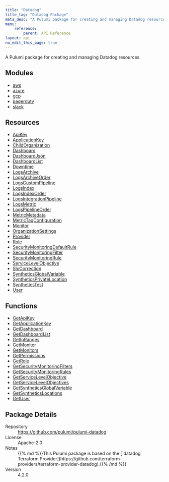 ```yaml
---
title: "Datadog"
title_tag: "Datadog Package"
meta_desc: "A Pulumi package for creating and managing Datadog resources."
menu:
    reference:
        parent: API Reference
layout: api
no_edit_this_page: true
---
```


<!-- WARNING: this file was generated by Pulumi Docs Generator. -->
<!-- Do not edit by hand unless you're certain you know what you are doing! -->

A Pulumi package for creating and managing Datadog resources.

<h2 id="modules">Modules</h2>
<ul class="api">
    <li><a href="aws/" title="aws"><span class="api-symbol api-symbol--module"></span>aws</a></li>
    <li><a href="azure/" title="azure"><span class="api-symbol api-symbol--module"></span>azure</a></li>
    <li><a href="gcp/" title="gcp"><span class="api-symbol api-symbol--module"></span>gcp</a></li>
    <li><a href="pagerduty/" title="pagerduty"><span class="api-symbol api-symbol--module"></span>pagerduty</a></li>
    <li><a href="slack/" title="slack"><span class="api-symbol api-symbol--module"></span>slack</a></li>
</ul>

<h2 id="resources">Resources</h2>
<ul class="api">
    <li><a href="apikey" title="ApiKey"><span class="api-symbol api-symbol--resource"></span>ApiKey</a></li>
    <li><a href="applicationkey" title="ApplicationKey"><span class="api-symbol api-symbol--resource"></span>ApplicationKey</a></li>
    <li><a href="childorganization" title="ChildOrganization"><span class="api-symbol api-symbol--resource"></span>ChildOrganization</a></li>
    <li><a href="dashboard" title="Dashboard"><span class="api-symbol api-symbol--resource"></span>Dashboard</a></li>
    <li><a href="dashboardjson" title="DashboardJson"><span class="api-symbol api-symbol--resource"></span>DashboardJson</a></li>
    <li><a href="dashboardlist" title="DashboardList"><span class="api-symbol api-symbol--resource"></span>DashboardList</a></li>
    <li><a href="downtime" title="Downtime"><span class="api-symbol api-symbol--resource"></span>Downtime</a></li>
    <li><a href="logsarchive" title="LogsArchive"><span class="api-symbol api-symbol--resource"></span>LogsArchive</a></li>
    <li><a href="logsarchiveorder" title="LogsArchiveOrder"><span class="api-symbol api-symbol--resource"></span>LogsArchiveOrder</a></li>
    <li><a href="logscustompipeline" title="LogsCustomPipeline"><span class="api-symbol api-symbol--resource"></span>LogsCustomPipeline</a></li>
    <li><a href="logsindex" title="LogsIndex"><span class="api-symbol api-symbol--resource"></span>LogsIndex</a></li>
    <li><a href="logsindexorder" title="LogsIndexOrder"><span class="api-symbol api-symbol--resource"></span>LogsIndexOrder</a></li>
    <li><a href="logsintegrationpipeline" title="LogsIntegrationPipeline"><span class="api-symbol api-symbol--resource"></span>LogsIntegrationPipeline</a></li>
    <li><a href="logsmetric" title="LogsMetric"><span class="api-symbol api-symbol--resource"></span>LogsMetric</a></li>
    <li><a href="logspipelineorder" title="LogsPipelineOrder"><span class="api-symbol api-symbol--resource"></span>LogsPipelineOrder</a></li>
    <li><a href="metricmetadata" title="MetricMetadata"><span class="api-symbol api-symbol--resource"></span>MetricMetadata</a></li>
    <li><a href="metrictagconfiguration" title="MetricTagConfiguration"><span class="api-symbol api-symbol--resource"></span>MetricTagConfiguration</a></li>
    <li><a href="monitor" title="Monitor"><span class="api-symbol api-symbol--resource"></span>Monitor</a></li>
    <li><a href="organizationsettings" title="OrganizationSettings"><span class="api-symbol api-symbol--resource"></span>OrganizationSettings</a></li>
    <li><a href="provider" title="Provider"><span class="api-symbol api-symbol--resource"></span>Provider</a></li>
    <li><a href="role" title="Role"><span class="api-symbol api-symbol--resource"></span>Role</a></li>
    <li><a href="securitymonitoringdefaultrule" title="SecurityMonitoringDefaultRule"><span class="api-symbol api-symbol--resource"></span>SecurityMonitoringDefaultRule</a></li>
    <li><a href="securitymonitoringfilter" title="SecurityMonitoringFilter"><span class="api-symbol api-symbol--resource"></span>SecurityMonitoringFilter</a></li>
    <li><a href="securitymonitoringrule" title="SecurityMonitoringRule"><span class="api-symbol api-symbol--resource"></span>SecurityMonitoringRule</a></li>
    <li><a href="servicelevelobjective" title="ServiceLevelObjective"><span class="api-symbol api-symbol--resource"></span>ServiceLevelObjective</a></li>
    <li><a href="slocorrection" title="SloCorrection"><span class="api-symbol api-symbol--resource"></span>SloCorrection</a></li>
    <li><a href="syntheticsglobalvariable" title="SyntheticsGlobalVariable"><span class="api-symbol api-symbol--resource"></span>SyntheticsGlobalVariable</a></li>
    <li><a href="syntheticsprivatelocation" title="SyntheticsPrivateLocation"><span class="api-symbol api-symbol--resource"></span>SyntheticsPrivateLocation</a></li>
    <li><a href="syntheticstest" title="SyntheticsTest"><span class="api-symbol api-symbol--resource"></span>SyntheticsTest</a></li>
    <li><a href="user" title="User"><span class="api-symbol api-symbol--resource"></span>User</a></li>
</ul>

<h2 id="functions">Functions</h2>
<ul class="api">
    <li><a href="getapikey" title="GetApiKey"><span class="api-symbol api-symbol--function"></span>GetApiKey</a></li>
    <li><a href="getapplicationkey" title="GetApplicationKey"><span class="api-symbol api-symbol--function"></span>GetApplicationKey</a></li>
    <li><a href="getdashboard" title="GetDashboard"><span class="api-symbol api-symbol--function"></span>GetDashboard</a></li>
    <li><a href="getdashboardlist" title="GetDashboardList"><span class="api-symbol api-symbol--function"></span>GetDashboardList</a></li>
    <li><a href="getipranges" title="GetIpRanges"><span class="api-symbol api-symbol--function"></span>GetIpRanges</a></li>
    <li><a href="getmonitor" title="GetMonitor"><span class="api-symbol api-symbol--function"></span>GetMonitor</a></li>
    <li><a href="getmonitors" title="GetMonitors"><span class="api-symbol api-symbol--function"></span>GetMonitors</a></li>
    <li><a href="getpermissions" title="GetPermissions"><span class="api-symbol api-symbol--function"></span>GetPermissions</a></li>
    <li><a href="getrole" title="GetRole"><span class="api-symbol api-symbol--function"></span>GetRole</a></li>
    <li><a href="getsecuritymonitoringfilters" title="GetSecurityMonitoringFilters"><span class="api-symbol api-symbol--function"></span>GetSecurityMonitoringFilters</a></li>
    <li><a href="getsecuritymonitoringrules" title="GetSecurityMonitoringRules"><span class="api-symbol api-symbol--function"></span>GetSecurityMonitoringRules</a></li>
    <li><a href="getservicelevelobjective" title="GetServiceLevelObjective"><span class="api-symbol api-symbol--function"></span>GetServiceLevelObjective</a></li>
    <li><a href="getservicelevelobjectives" title="GetServiceLevelObjectives"><span class="api-symbol api-symbol--function"></span>GetServiceLevelObjectives</a></li>
    <li><a href="getsyntheticsglobalvariable" title="GetSyntheticsGlobalVariable"><span class="api-symbol api-symbol--function"></span>GetSyntheticsGlobalVariable</a></li>
    <li><a href="getsyntheticslocations" title="GetSyntheticsLocations"><span class="api-symbol api-symbol--function"></span>GetSyntheticsLocations</a></li>
    <li><a href="getuser" title="GetUser"><span class="api-symbol api-symbol--function"></span>GetUser</a></li>
</ul>

<h2 id="package-details">Package Details</h2>
<dl class="package-details">
	<dt>Repository</dt>
	<dd><a href="https://github.com/pulumi/pulumi-datadog">https://github.com/pulumi/pulumi-datadog</a></dd>
	<dt>License</dt>
	<dd>Apache-2.0</dd>
	<dt>Notes</dt>
	<dd>{{% md %}}This Pulumi package is based on the [`datadog` Terraform Provider](https://github.com/terraform-providers/terraform-provider-datadog).{{% /md %}}</dd>
	<dt>Version</dt>
	<dd>4.2.0</dd>
</dl>

